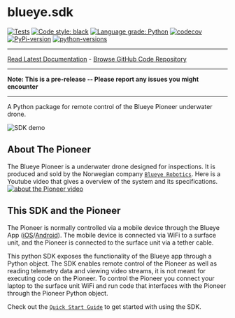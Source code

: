 # blueye.sdk
[![Tests](https://github.com/BluEye-Robotics/blueye.sdk/workflows/Tests/badge.svg)](https://github.com/BluEye-Robotics/blueye.sdk/actions)
[![Code style: black](https://img.shields.io/badge/code%20style-black-000000.svg)](https://github.com/ambv/black)
[![Language grade: Python](https://img.shields.io/lgtm/grade/python/g/BluEye-Robotics/blueye.sdk.svg?logo=lgtm&logoWidth=18)](https://lgtm.com/projects/g/BluEye-Robotics/blueye.sdk/context:python)
[![codecov](https://codecov.io/gh/BluEye-Robotics/blueye.sdk/branch/master/graph/badge.svg)](https://codecov.io/gh/BluEye-Robotics/blueye.sdk)
[![PyPi-version](https://img.shields.io/pypi/v/blueye.sdk.svg?maxAge=3600)](https://pypi.org/project/blueye.sdk/)
[![python-versions](https://img.shields.io/pypi/pyversions/blueye.sdk.svg?longCache=True)](https://pypi.org/project/blueye.sdk/)
_________________

[Read Latest Documentation](https://blueye-robotics.github.io/blueye.sdk/) - [Browse GitHub Code Repository](https://github.com/BluEye-Robotics/blueye.sdk)
_________________

**Note: This is a pre-release -- Please report any issues you might encounter**
_________________
A Python package for remote control of the Blueye Pioneer underwater drone.


![SDK demo](https://user-images.githubusercontent.com/8504604/66751230-d05c7e00-ee8e-11e9-91cb-d46b433aafa5.gif)

## About The Pioneer
The Blueye Pioneer is a underwater drone designed for inspections. It is produced and sold by the Norwegian company [`Blueye Robotics`](https://www.blueyerobotics.com/).
Here is a Youtube video  that gives a overview of the system and its specifications.
[![about the Pioneer video](https://img.youtube.com/vi/_-AEtr6xOP8/0.jpg)](https://www.youtube.com/watch?v=_-AEtr6xOP8)

## This SDK and the Pioneer
The Pioneer is normally controlled via a mobile device through the Blueye App ([iOS](https://apps.apple.com/no/app/blueye/id1369714041)/[Android](https://play.google.com/store/apps/details?id=no.blueye.blueyeapp)). The mobile device
is connected via WiFi to a surface unit, and the Pioneer is connected to the surface unit via a tether cable.

This python SDK exposes the functionality of the Blueye app through a Python object. The SDK enables remote control of the Pioneer as well as reading telemetry data and viewing video streams, it is not meant for executing code on the Pioneer.
To control the Pioneer you connect your laptop to the surface unit WiFi and run code that interfaces with the Pioneer through the Pioneer Python object.


Check out the [`Quick Start Guide`](https://blueye-robotics.github.io/blueye.sdk/docs/quick_start/) to get started with using the SDK.
